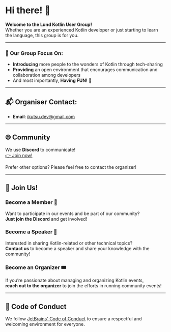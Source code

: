 # Hi there! 👋

**Welcome to the Lund Kotlin User Group!**  
Whether you are an experienced Kotlin developer or just starting to learn the language, this group is for you.

---

### 🎯 Our Group Focus On:
- **Introducing** more people to the wonders of Kotlin through tech-sharing
- **Providing** an open environment that encourages communication and collaboration among developers
- And most importantly, **Having FUN!** 🎉

---

## 📬 Organiser Contact:
- **Email**: [ikutsu.dev@gmail.com](mailto:ikutsu.dev@gmail.com)

---

## 🌐 Community
We use **Discord** to communicate!  
[👉 Join now!](https://discord.gg/QMeywn2p2U)

Prefer other options? Please feel free to contact the organizer!

---

## 🙌 Join Us!
### Become a Member 🚀
Want to participate in our events and be part of our community?  
**Just join the Discord** and get involved!

### Become a Speaker 🎤
Interested in sharing Kotlin-related or other technical topics?  
**Contact us** to become a speaker and share your knowledge with the community!

### Become an Organizer 🎟️
If you’re passionate about managing and organizing Kotlin events,  
**reach out to the organizer** to join the efforts in running community events!

---

## 📜 Code of Conduct
We follow [JetBrains' Code of Conduct](https://github.com/JetBrains#code-of-conduct) to ensure a respectful and welcoming environment for everyone.
